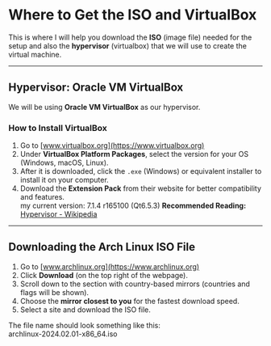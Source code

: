 # Where to Get the ISO and VirtualBox  

This is where I will help you download the **ISO** (image file) needed for the setup and also the **hypervisor** (virtualbox) that we will use to create the virtual machine.  

---

## **Hypervisor: Oracle VM VirtualBox**  

We will be using **Oracle VM VirtualBox** as our hypervisor.  

### **How to Install VirtualBox**  
1. Go to [www.virtualbox.org](https://www.virtualbox.org)  
2. Under **VirtualBox Platform Packages**, select the version for your OS (Windows, macOS, Linux).  
3. After it is downloaded, click the `.exe` (Windows) or equivalent installer to install it on your computer.  
4. Download the **Extension Pack** from their website for better compatibility and features.  
my current version: 7.1.4 r165100 (Qt6.5.3)
**Recommended Reading:**  
[Hypervisor - Wikipedia](https://en.wikipedia.org/wiki/Hypervisor)  

---

## **Downloading the Arch Linux ISO File**  

1. Go to [www.archlinux.org](https://www.archlinux.org)  
2. Click **Download** (on the top right of the webpage).  
3. Scroll down to the section with country-based mirrors (countries and flags will be shown).  
4. Choose the **mirror closest to you** for the fastest download speed.  
5. Select a site and download the ISO file.  

The file name should look something like this:  
archlinux-2024.02.01-x86_64.iso
